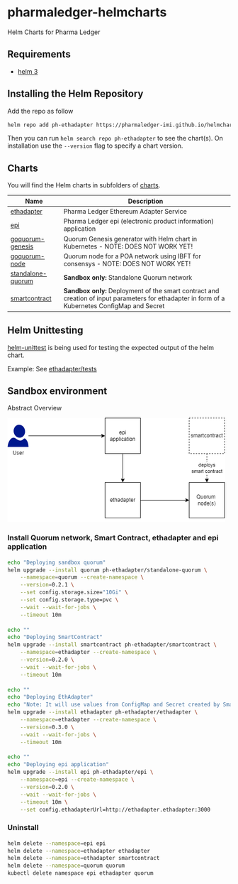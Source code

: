 # pharmaledger-helmcharts

Helm Charts for Pharma Ledger

## Requirements

- [helm 3](https://helm.sh/docs/intro/install/)

## Installing the Helm Repository

Add the repo as follow

```bash
helm repo add ph-ethadapter https://pharmaledger-imi.github.io/helmchart-ethadapter
```

Then you can run `helm search repo ph-ethadapter` to see the chart(s). On installation use the `--version` flag to specify a chart version.

## Charts

You will find the Helm charts in subfolders of [charts](charts).

| Name | Description |
| ---- | ------ |
| [ethadapter](charts/ethadapter/README.md) | Pharma Ledger Ethereum Adapter Service |
| [epi](charts/epi/README.md) | Pharma Ledger epi (electronic product information) application |
| [goquorum-genesis](charts/goquorum-genesis-dev/README.md) | Quorum Genesis generator with Helm chart in Kubernetes - NOTE: DOES NOT WORK YET!|
| [goquorum-node](charts/goquorum-node-dev/README.md) | Quorum node for a POA network using IBFT for consensys - NOTE: DOES NOT WORK YET!|
| [standalone-quorum](charts/standalone-quorum/README.md) | **Sandbox only:** Standalone Quorum network |
| [smartcontract](charts/smartcontract/README.md) | **Sandbox only:** Deployment of the smart contract and creation of input parameters for ethadapter in form of a Kubernetes ConfigMap and Secret |

## Helm Unittesting

[helm-unittest](https://github.com/quintush/helm-unittest) is being used for testing the expected output of the helm chart.

Example: See [ethadapter/tests](./charts/ethadapter/tests)

## Sandbox environment

Abstract Overview

![Abstract Overview](docs/sandbox_abstract_overview.drawio.png)

### Install Quorum network, Smart Contract, ethadapter and epi application

```bash
echo "Deploying sandbox quorum"
helm upgrade --install quorum ph-ethadapter/standalone-quorum \
    --namespace=quorum --create-namespace \
    --version=0.2.1 \
    --set config.storage.size="10Gi" \
    --set config.storage.type=pvc \
    --wait --wait-for-jobs \
    --timeout 10m

echo ""
echo "Deploying SmartContract"
helm upgrade --install smartcontract ph-ethadapter/smartcontract \
    --namespace=ethadapter --create-namespace \
    --version=0.2.0 \
    --wait --wait-for-jobs \
    --timeout 10m

echo ""
echo "Deploying EthAdapter"
echo "Note: It will use values from ConfigMap and Secret created by SmartContract deployment"
helm upgrade --install ethadapter ph-ethadapter/ethadapter \
    --namespace=ethadapter --create-namespace \
    --version=0.3.0 \
    --wait --wait-for-jobs \
    --timeout 10m

echo ""
echo "Deploying epi application"
helm upgrade --install epi ph-ethadapter/epi \
    --namespace=epi --create-namespace \
    --version=0.2.0 \
    --wait --wait-for-jobs \
    --timeout 10m \
    --set config.ethadapterUrl=http://ethadapter.ethadapter:3000

```

### Uninstall

```bash
helm delete --namespace=epi epi
helm delete --namespace=ethadapter ethadapter
helm delete --namespace=ethadapter smartcontract
helm delete --namespace=quorum quorum
kubectl delete namespace epi ethadapter quorum

```
